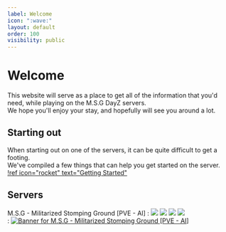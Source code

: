 ```yaml
---
label: Welcome
icon: ":wave:"
layout: default
order: 100
visibility: public
---
```

# Welcome
This website will serve as a place to get all of the information that you'd need, while playing on the M.S.G DayZ servers.   
We hope you'll enjoy your stay, and hopefully will see you around a lot.

## Starting out
When starting out on one of the servers, it can be quite difficult to get a footing.   
We've compiled a few things that can help you get started on the server.
[!ref icon="rocket" text="Getting Started"](/guides/getting-started.md)

## Servers
M.S.G - Militarized Stomping Ground \[PVE - AI\]
:   ![](https://shields.io/badge/Epoch-1.0.7.1-001?style=for-the-badge&labelColor=00A) ![](https://shields.io/badge/Chernarus-05A?style=for-the-badge) ![](https://shields.io/badge/Hosted_in-UK-001?style=for-the-badge&labelColor=00A) ![](https://img.msgz.wiki)   
:    [![Banner for M.S.G - Militarized Stomping Ground [PVE - AI]](https://cdn.battlemetrics.com/b/horizontal500x80px/25093737.png?foreground=%23EEEEEE&background=%23222222&lines=%23333333&linkColor=%231185ec&chartColor=%23FF0700)](https://www.battlemetrics.com/servers/arma2/25093737)
